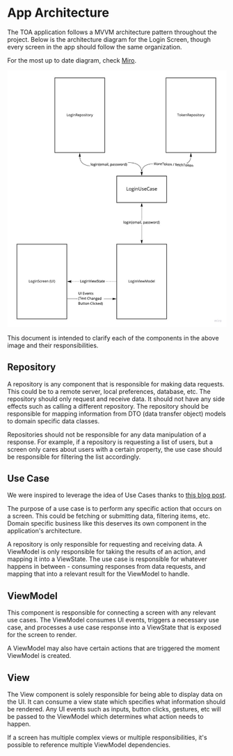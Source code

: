 # App Architecture

The TOA application follows a MVVM architecture pattern throughout the project. Below is the architecture diagram for the Login Screen, though every screen in the app should follow the same organization.  

For the most up to date diagram, check [Miro](https://miro.com/app/board/o9J_ltxT_4k=/?invite_link_id=617869994956).

![Architecture Diagram](assets/TOAFlows.jpg)

This document is intended to clarify each of the components in the above image and their responsibilities. 

## Repository

A repository is any component that is responsible for making data requests. This could be to a remote server, local preferences, database, etc. The repository should only request and receive data. It should not have any side effects such as calling a different repository. The repository should be responsible for mapping information from DTO (data transfer object) models to domain specific data classes.

Repositories should not be responsible for any data manipulation of a response. For example, if a repository is requesting a list of users, but a screen only cares about users with a certain property, the use case should be responsible for filtering the list accordingly. 

## Use Case

We were inspired to leverage the idea of Use Cases thanks to [this blog post](https://proandroiddev.com/why-you-need-use-cases-interactors-142e8a6fe576).

The purpose of a use case is to perform any specific action that occurs on a screen. This could be fetching or submitting data, filtering items, etc. Domain specific business like this deserves its own component in the application's architecture.

A repository is only responsible for requesting and receiving data. A ViewModel is only responsible for taking the results of an action, and mapping it into a ViewState. The use case is responsible for whatever happens in between - consuming responses from data requests, and mapping that into a relevant result for the ViewModel to handle.

## ViewModel

This component is responsible for connecting a screen with any relevant use cases. The ViewModel consumes UI events, triggers a necessary use case, and processes a use case response into a ViewState that is exposed for the screen to render.

A ViewModel may also have certain actions that are triggered the moment ViewModel is created.

## View

The View component is solely responsible for being able to display data on the UI. It can consume a view state which specifies what information should be rendered. Any UI events such as inputs, button clicks, gestures, etc will be passed to the ViewModel which determines what action needs to happen. 

If a screen has multiple complex views or multiple responsibilities, it's possible to reference multiple
ViewModel dependencies.

